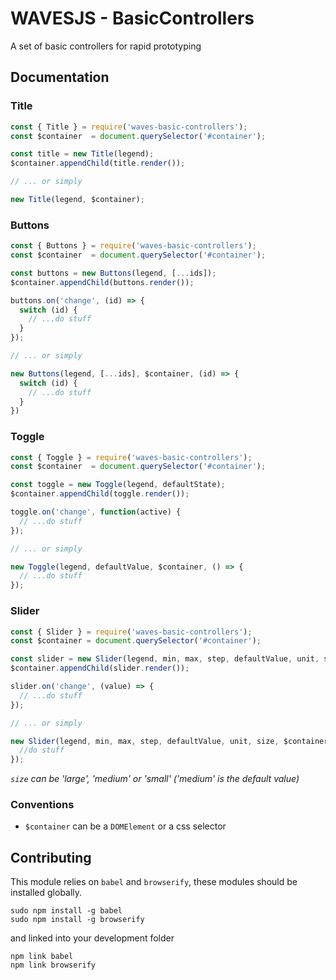 # WAVESJS - BasicControllers

A set of basic controllers for rapid prototyping

## Documentation

### Title

```js
const { Title } = require('waves-basic-controllers');
const $container  = document.querySelector('#container');

const title = new Title(legend);
$container.appendChild(title.render());

// ... or simply

new Title(legend, $container);
```

### Buttons

```js
const { Buttons } = require('waves-basic-controllers');
const $container  = document.querySelector('#container');

const buttons = new Buttons(legend, [...ids]);
$container.appendChild(buttons.render());

buttons.on('change', (id) => {
  switch (id) {
    // ...do stuff
  }
});

// ... or simply

new Buttons(legend, [...ids], $container, (id) => {
  switch (id) {
    // ...do stuff
  }
})
```

### Toggle

```js
const { Toggle } = require('waves-basic-controllers');
const $container  = document.querySelector('#container');

const toggle = new Toggle(legend, defaultState);
$container.appendChild(toggle.render());

toggle.on('change', function(active) {
  // ...do stuff
});

// ... or simply

new Toggle(legend, defaultValue, $container, () => {
  // ...do stuff
});
```

### Slider

```js
const { Slider } = require('waves-basic-controllers');
const $container = document.querySelector('#container');

const slider = new Slider(legend, min, max, step, defaultValue, unit, size);
$container.appendChild(slider.render());

slider.on('change', (value) => {
  // ...do stuff
});

// ... or simply

new Slider(legend, min, max, step, defaultValue, unit, size, $container, () => {
  //do stuff
});
```

_`size` can be 'large', 'medium' or 'small' ('medium' is the default value)_


### Conventions

- `$container` can be a `DOMElement` or a css selector

## Contributing

This module relies on `babel` and `browserify`, these modules should be installed globally.

```
sudo npm install -g babel
sudo npm install -g browserify
```

and linked into your development folder

```
npm link babel
npm link browserify
```







